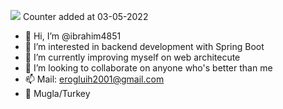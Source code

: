 ![](https://komarev.com/ghpvc/?username=ibrahim4851)
Counter added at 03-05-2022
- 👋 Hi, I’m @ibrahim4851
- 👀 I’m interested in backend development with Spring Boot
- 🌱 I’m currently improving myself on web architecute
- 💞️ I’m looking to collaborate on anyone who's better than me
- 📫 Mail: erogluih2001@gmail.com
- 📍 Mugla/Turkey
<!---
ibrahim4851/ibrahim4851 is a ✨ special ✨ repository because its `README.md` (this file) appears on your GitHub profile.
You can click the Preview link to take a look at your changes.
--->

